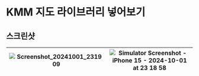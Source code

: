 # KMM 지도 라이브러리 넣어보기
## 스크린샷
![Screenshot_20241001_231909](https://github.com/user-attachments/assets/0b289228-79e3-44b4-81aa-6f9c0565ceeb) | ![Simulator Screenshot - iPhone 15 - 2024-10-01 at 23 18 58](https://github.com/user-attachments/assets/4995abd0-728d-476f-8210-a00d9c42dbba)|
---|---|
